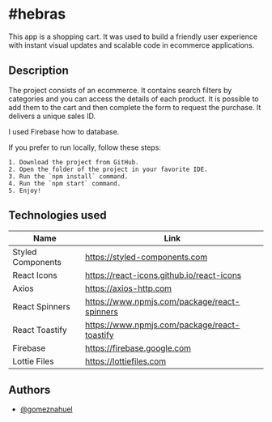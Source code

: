 # #hebras

This app is a shopping cart. It was used to build a friendly user experience with instant visual updates and scalable code in ecommerce applications.

## Description

The project consists of an ecommerce. It contains search filters by categories and you can access the details of each product. It is possible to add them to the cart and then complete the form to request the purchase. It delivers a unique sales ID.

I used Firebase how to database.

If you prefer to run locally, follow these steps:

    1. Download the project from GitHub.
    2. Open the folder of the project in your favorite IDE.
    3. Run the `npm install` command.
    4. Run the `npm start` command.
    5. Enjoy!
    
## Technologies used

| Name              | Link                                         |
| ----------------- | -------------------------------------------- |
| Styled Components | https://styled-components.com                |
| React Icons       | https://react-icons.github.io/react-icons    |
| Axios             | https://axios-http.com                       |
| React Spinners    | https://www.npmjs.com/package/react-spinners |
| React Toastify    | https://www.npmjs.com/package/react-toastify |
| Firebase          | https://firebase.google.com                  |
| Lottie Files      | https://lottiefiles.com                      |

## Authors

- [@gomeznahuel](https://www.github.com/gomeznahuel)
